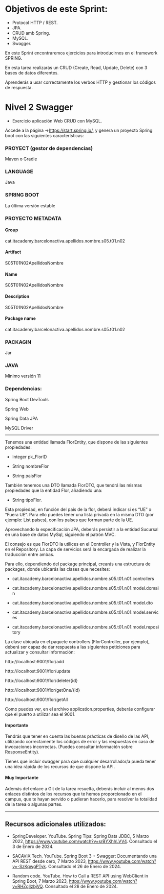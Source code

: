 # Objetivos de este Sprint:

- Protocol HTTP / REST.
- JPA.
- CRUD amb Spring.
- MySQL.
- Swagger.

En este Sprint encontraremos ejercicios para introducirnos en el framework SPRING.

En esta tarea realizarás un CRUD (Create, Read, Update, Delete) con 3 bases de datos diferentes.

Aprenderás a usar correctamente los verbos HTTP y gestionar los códigos de respuesta.

# Nivel 2 Swagger

- Exercicio aplicación Web CRUD con MySQL.
  
Accede a la página ->https://start.spring.io/, y genera un proyecto Spring boot con las siguientes características:

### PROYECT (gestor de dependencias)

Maven o Gradle

### LANGUAGE

Java

### SPRING BOOT

La última versión estable

### PROYECTO METADATA

#### Group

cat.itacademy.barcelonactiva.apellidos.nombre.s05.t01.n02

#### Artifact

S05T01N02ApellidosNombre

#### Name

S05T01N02ApellidosNombre

#### Description

S05T01N02ApellidosNombre

#### Package name

cat.itacademy.barcelonactiva.apellidos.nombre.s05.t01.n02

### PACKAGIN

Jar

### JAVA

Mínimo versión 11

### Dependencias:

Spring Boot DevTools

Spring Web

Spring Data JPA

MySQL Driver

-------

Tenemos una entidad llamada FlorEntity, que dispone de las siguientes propiedades:

- Integer pk_FlorID

- String nombreFlor

- String paisFlor

 
También tenemos una DTO llamada FlorDTO, que tendrá las mismas propiedades que la entidad Flor, añadiendo una:

- String tipoFlor.


Esta propiedad, en función del país de la flor, deberá indicar si es “UE” o “Fuera UE”. Para ello puedes tener una lista privada en la misma DTO (por ejemplo: List<String> países), con los países que forman parte de la UE.

Aprovechando la especificación JPA, deberás persistir a la entidad Sucursal en una base de datos MySql, siguiendo el patrón MVC.

El consejo es que FlorDTO la utilices en el Controller y la Vista, y FlorEntity en el Repository. La capa de servicios será la encargada de realizar la traducción entre ambas.


Para ello, dependiendo del package principal, crearás una estructura de packages, donde ubicarás las clases que necesites:

- cat.itacademy.barcelonactiva.apellidos.nombre.s05.t01.n01.controllers

- cat.itacademy.barcelonactiva.apellidos.nombre.s05.t01.n01.model.domain

- cat.itacademy.barcelonactiva.apellidos.nombre.s05.t01.n01.model.dto

- cat.itacademy.barcelonactiva.apellidos.nombre.s05.t01.n01.model.services

- cat.itacademy.barcelonactiva.apellidos.nombre.s05.t01.n01.model.repository


La clase ubicada en el paquete controllers (FlorController, por ejemplo), deberá ser capaz de dar respuesta a las siguientes peticiones para actualizar y consultar información:


http://localhost:9001/flor/add

http://localhost:9001/flor/update

http://localhost:9001/flor/delete/{id}

http://localhost:9001/flor/getOne/{id}

http://localhost:9001/flor/getAll


Como puedes ver, en el archivo application.properties, deberás configurar que el puerto a utilizar sea el 9001.

#### Importante

Tendrás que tener en cuenta las buenas prácticas de diseño de las API, utilizando correctamente los códigos de error y las respuestas en caso de invocaciones incorrectas. (Puedes consultar información sobre ResponseEntity).

Tienes que incluir swagger para que cualquier desarrollador/a pueda tener una idea rápida de los recursos de que dispone la API.

#### Muy Importante

Además del enlace a Git de la tarea resuelta, deberás incluir al menos dos enlaces distintos de los recursos que te hemos proporcionado en el campus, que te hayan servido o pudieran hacerlo, para resolver la totalidad de la tarea o algunas partes.

------

## Recursos adicionales utilizados:

- SpringDeveloper. YouTube. Spring Tips: Spring Data JDBC, 5 Marzo 2022, https://www.youtube.com/watch?v=srBYXhhLVV4. Consultado el 3 de Enero de 2024.
  
- SACAViX Tech. YouTube. Spring Boot 3 + Swagger: Documentando una API REST desde cero, 7 Marzo 2023, https://www.youtube.com/watch?v=-SzKqwgPTyk. Consultado el 26 de Enero de 2024.
  
- Random code. YouTube. How to Call a REST API using WebClient in Spring Boot, 7 Marzo 2023, https://www.youtube.com/watch?v=RHZgllzbjVQ. Consultado el 28 de Enero de 2024.
